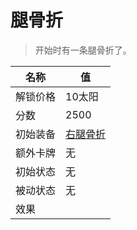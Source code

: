 # 腿骨折  
> 开始时有一条腿骨折了。  
  
名称  |  值  
----  |  ----  
解锁价格  |  10太阳  
分数  |  2500  
初始装备  |  [右腿骨折](W_LegFractureR.md)  
额外卡牌  |  无  
初始状态  |  无  
被动状态  |  无  
效果  |    

